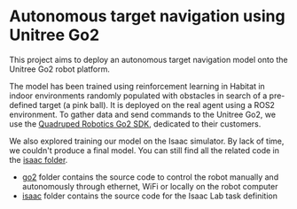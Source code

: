 # Autonomous target navigation using Unitree Go2

This project aims to deploy an autonomous target navigation model onto the Unitree Go2 robot platform.

The model has been trained using reinforcement learning in Habitat in indoor environments randomly populated with obstacles in search of a pre-defined target (a pink ball). It is deployed on the real agent using a ROS2 environment. To gather data and send commands to the Unitree Go2, we use the [Quadruped Robotics Go2 SDK](https://github.com/MYBOTSHOP/qre_go2/tree/foxy-nvidia), dedicated to their customers.

We also explored training our model on the Isaac simulator. By lack of time, we couldn't produce a final model. You can still find all the related code in the [isaac folder](isaac).

- [go2](go2) folder contains the source code to control the robot manually and autonomously through ethernet, WiFi or locally on the robot computer
- [isaac](isaac) folder contains the source code for the Isaac Lab task definition
